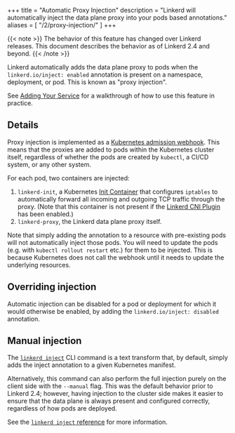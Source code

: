 +++
title = "Automatic Proxy Injection"
description = "Linkerd will automatically inject the data plane proxy into your pods based annotations."
aliases = [
  "/2/proxy-injection/"
]
+++

{{< note >}}
The behavior of this feature has changed over Linkerd releases. This document
describes the behavior as of Linkerd 2.4 and beyond.
{{< /note >}}

Linkerd automatically adds the data plane proxy to pods when the
`linkerd.io/inject: enabled` annotation is present on a namespace, deployment,
or pod. This is known as "proxy injection".

See [Adding Your Service](/2/tasks/adding-your-service/) for a walkthrough of
how to use this feature in practice.

## Details

Proxy injection is implemented as a [Kubernetes admission
webhook](https://kubernetes.io/docs/reference/access-authn-authz/extensible-admission-controllers/#admission-webhooks).
This means that the proxies are added to pods within the Kubernetes cluster
itself, regardless of whether the pods are created by `kubectl`, a CI/CD
system, or any other system.

For each pod, two containers are injected:

1. `linkerd-init`, a Kubernetes [Init
   Container](https://kubernetes.io/docs/concepts/workloads/pods/init-containers/)
   that configures `iptables` to automatically forward all incoming and
   outgoing TCP traffic through the proxy. (Note that this container is not
   present if the [Linkerd CNI Plugin](/2/features/cni/) has been enabled.)
1. `linkerd-proxy`, the Linkerd data plane proxy itself.

Note that simply adding the annotation to a resource with pre-existing pods
will not automatically inject those pods. You will need to update the pods
(e.g. with `kubectl rollout restart` etc.) for them to be injected. This is
because Kubernetes does not call the webhook until it needs to update the
underlying resources.

## Overriding injection

Automatic injection can be disabled for a pod or deployment for which it would
otherwise be enabled, by adding the `linkerd.io/inject: disabled` annotation.

## Manual injection

The [`linkerd inject`](/2/reference/cli/inject/) CLI command is a text
transform that, by default, simply adds the inject annotation to a given
Kubernetes manifest.

Alternatively, this command can also perform the full injection purely on the
client side with the `--manual` flag. This was the default behavior prior to
Linkerd 2.4; however, having injection to the cluster side makes it easier to
ensure that the data plane is always present and configured correctly,
regardless of how pods are deployed.

See the [`linkerd inject` reference](/2/reference/cli/inject/) for more
information.
